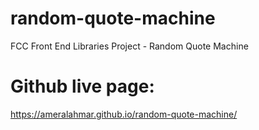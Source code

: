 # random-quote-machine
FCC Front End Libraries Project - Random Quote Machine

# Github live page:
https://ameralahmar.github.io/random-quote-machine/
